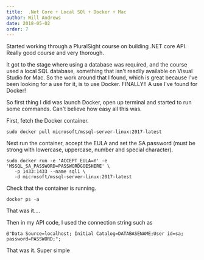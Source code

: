 ```yaml
---
title:  .Net Core + Local SQl + Docker + Mac
author: Will Andrews
date: 2018-05-02
order: 7
---
```


Started working through a PluralSight course on building .NET core API. Really good course and very thorough. 

It got to the stage where using a database was required, and the course used a local SQL database, something that isn't readily available on Visual Studio for Mac. So the work around that I found, which is great because I've been looking for a use for it, is to use Docker. FINALLY!! A use I've found for Docker!

So first thing I did was launch Docker, open up terminal and started to run some commands. Can't believe how easy all this was.

First, fetch the Docker container.
```
sudo docker pull microsoft/mssql-server-linux:2017-latest
```
Next run the container, accept the EULA and set the SA password (must be strong with lowercase, uppercase, number and special character).

```
sudo docker run -e 'ACCEPT_EULA=Y' -e 'MSSQL_SA_PASSWORD=PASSWORDGOESHERE' \
   -p 1433:1433 --name sql1 \
   -d microsoft/mssql-server-linux:2017-latest
```

Check that the container is running.
```
docker ps -a
```

That was it.... 

Then in my API code, I used the connection string such as
```
@"Data Source=localhost; Initial Catalog=DATABASENAME;User id=sa; password=PASSWORD;";
```

That was it. Super simple
